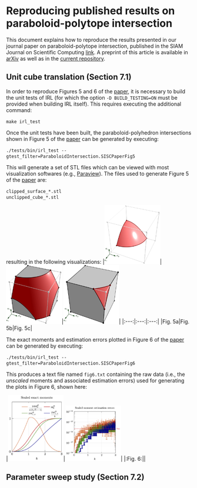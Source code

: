 # Reproducing published results on paraboloid-polytope intersection

This document explains how to reproduce the results presented in our journal paper on paraboloid-polytope intersection, published in the SIAM Journal on Scientific Computing [link](). A preprint of this article is available in [arXiv](https://arxiv.org/pdf/2210.07772.pdf) as well as in the [current repository](manuscript_paraboloid_intersection.pdf).
## Unit cube translation (Section 7.1)

In order to reproduce Figures 5 and 6 of the [paper](), it is necessary to build the unit tests of IRL (for which the option `-D BUILD_TESTING=ON` must be provided when building IRL itself). This requires executing the additional command:

```
make irl_test
```

Once the unit tests have been built, the paraboloid-polyhedron intersections shown in Figure 5 of the [paper]() can be generated by executing:

```
./tests/bin/irl_test --gtest_filter=ParaboloidIntersection.SISCPaperFig5
```

This will generate a set of STL files which can be viewed with most visualization softwares (e.g., [Paraview](https://www.paraview.org/)). The files used to generate Figure 5 of  the [paper]() are:
```
clipped_surface_*.stl
unclipped_cube_*.stl
```
resulting in the following visualizations:
|<img src="./figures/figure5a.png" style="max-width:30%; object-fit: contain;"/>|<img src="./figures/figure5b.png" style="max-width:30%; object-fit: contain;"/>|<img src="./figures/figure5c.png" style="max-width:30%; object-fit: contain;"/>|
|:---:|:---:|:---:|
|Fig. 5a|Fig. 5b|Fig. 5c|

The exact moments and estimation errors plotted in Figure 6 of the [paper]() can be generated by executing:
```
./tests/bin/irl_test --gtest_filter=ParaboloidIntersection.SISCPaperFig6
```

This produces a text file named `fig6.txt` containing the raw data (i.e., the *unscaled* moments and associated estimation errors) used for generating the plots in Figure 6, shown here:

|<img src="./figures/figure6a.png" style="max-width:30%; object-fit: contain;"/>|<img src="./figures/figure6b.png" style="max-width:30%; object-fit: contain;"/>|
|:Fig. 6:||

## Parameter sweep study (Section 7.2)